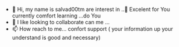 - 👋 Hi, my name is salvad00tm are
   interest in ..🌱 Excelent for You currently comfort learning ...do You 
- 💞️ I like looking to collaborate can me ...
- 📫 How reach to me... confort support 
  ( your information up your understand is good and necessary)
<!---
salvad00tm/salvad00tm is a ✨ special ✨ repository because its `README.md` (this file) appears on your GitHub profile.
You can click the Preview link to take a look at your changes.
--->
